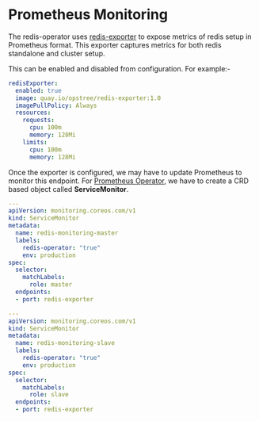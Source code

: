 # Prometheus Monitoring

The redis-operator uses [redis-exporter](https://github.com/oliver006/redis_exporter) to expose metrics of redis setup in Prometheus format. This exporter captures metrics for both redis standalone and cluster setup.

This can be enabled and disabled from configuration. For example:-

```yaml
redisExporter:
  enabled: true
  image: quay.io/opstree/redis-exporter:1.0
  imagePullPolicy: Always
  resources:
    requests:
      cpu: 100m
      memory: 128Mi
    limits:
      cpu: 100m
      memory: 128Mi
```

Once the exporter is configured, we may have to update Prometheus to monitor this endpoint. For [Prometheus Operator](https://github.com/prometheus-operator/prometheus-operator), we have to create a CRD based object called **ServiceMonitor**.

```yaml
---
apiVersion: monitoring.coreos.com/v1
kind: ServiceMonitor
metadata:
  name: redis-monitoring-master
  labels:
    redis-operator: "true"
    env: production
spec:
  selector:
    matchLabels:
      role: master
  endpoints:
  - port: redis-exporter
```

```yaml
---
apiVersion: monitoring.coreos.com/v1
kind: ServiceMonitor
metadata:
  name: redis-monitoring-slave
  labels:
    redis-operator: "true"
    env: production
spec:
  selector:
    matchLabels:
      role: slave
  endpoints:
  - port: redis-exporter
```

